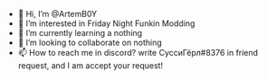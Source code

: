 - 👋 Hi, I’m @ArtemB0Y
- 👀 I’m interested in Friday Night Funkin Modding
- 🌱 I’m currently learning a nothing
- 💞️ I’m looking to collaborate on nothing 
- 📫 How to reach me in discord? write СуссиГёрл#8376 in friend request, and I am accept your request!

<!---
ArtemB0Y/ArtemB0Y is a funkin charter repository who very like Friday Night Funkin Modding.
That's All.
--->
